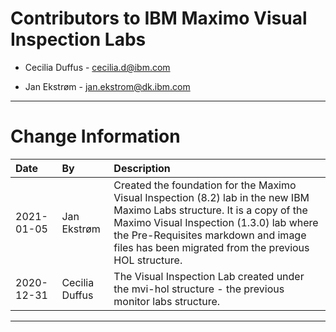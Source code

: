 
# Contributors to IBM Maximo Visual Inspection Labs

- Cecilia Duffus - cecilia.d@ibm.com

- Jan Ekstrøm - jan.ekstrom@dk.ibm.com

---

# Change Information

|Date     |By             | Description                                           |
|:--------|:--------------|:------------------------------------------------------|
|2021-01-05|Jan Ekstrøm|Created the foundation for the Maximo Visual Inspection (8.2) lab in the new IBM Maximo Labs structure. It is a copy of the Maximo Visual Inspection (1.3.0) lab where the Pre-Requisites markdown and image files has been migrated from the previous HOL structure.|
|2020-12-31|Cecilia Duffus|The Visual Inspection Lab created under the mvi-hol structure - the previous monitor labs structure.|

---
